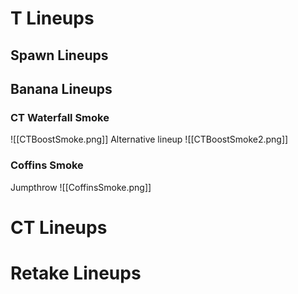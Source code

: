 # T Lineups
## Spawn Lineups
## Banana Lineups
### CT Waterfall Smoke
![[CTBoostSmoke.png]]
Alternative lineup
![[CTBoostSmoke2.png]]
### Coffins Smoke
Jumpthrow
![[CoffinsSmoke.png]]
# CT Lineups
# Retake Lineups

